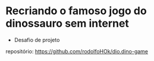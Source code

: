 # Recriando o famoso jogo do dinossauro sem internet

- Desafio de projeto

repositório: https://github.com/rodolfoHOk/dio.dino-game
